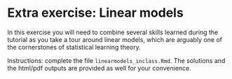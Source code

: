 # Extra exercise: Linear models

In this exercise you will need to combine several skills learned during the tutorial as you take a tour around linear models, which are arguably one of the cornerstones of statistical learning theory.

Instructions: complete the file `linearmodels_inclass.Rmd`. The solutions and the html/pdf outputs are provided as well for your convenience.
